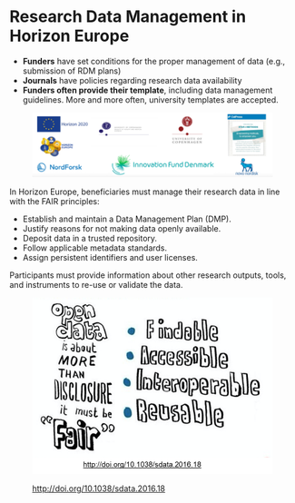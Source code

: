 # Research Data Management in Horizon Europe

* **Funders** have set conditions for the proper management of data (e.g., submission of RDM plans)&#x20;
* **Journals** have policies regarding research data availability
* **Funders often provide their template**, including data management guidelines. More and more often, university templates are accepted.

<figure><img src="../../../../.gitbook/assets/image (69).png" alt=""><figcaption></figcaption></figure>

In Horizon Europe, beneficiaries must manage their research data in line with the FAIR principles:

* Establish and maintain a Data Management Plan (DMP).
* Justify reasons for not making data openly available.
* Deposit data in a trusted repository.
* Follow applicable metadata standards.
* Assign persistent identifiers and user licenses.

Participants must provide information about other research outputs, tools, and instruments to re-use or validate the data.

<figure><img src="../../../../.gitbook/assets/image (39).png" alt=""><figcaption><p><a href="http://doi.org/10.1038/sdata.2016.18">http://doi.org/10.1038/sdata.2016.18
<br></a></p></figcaption></figure>
